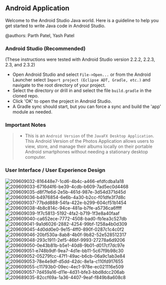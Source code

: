 ## Android Application

Welcome to the Android Studio Java world. Here is a guideline to help you get started to write Java code in Android Studio.

@authors: Parth Patel, Yash Patel

### Android Studio (Recommended)

(These instructions were tested with Android Studio version 2.2.2, 2.2.3, 2.3, and 2.3.2)

* Open Android Studio and select `File->Open...` or from the Android Launcher select `Import project (Eclipse ADT, Gradle, etc.)` and navigate to the root directory of your project.
* Select the directory or drill in and select the file `build.gradle` in the cloned repo.
* Click 'OK' to open the project in Android Studio.
* A Gradle sync should start, but you can force a sync and build the 'app' module as needed.

### Important Notes
> - This is an `Android Version` of the `JavaFX Desktop Application`. This Android Version of the Photos Application allows users to view, store, and manage their albums locally on their portable Android smartphones without needing a stationary desktop computer.

### User Interface / User Experience Design
![209609032-816448e7-1cd6-4b4c-a466-efdfcdba1a18](https://user-images.githubusercontent.com/125687192/225030080-1e0d47e0-20b1-4a27-8413-5684c8a8657b.png)
![209609033-6716d4f6-be39-4cdb-b609-7ad5ec0d4468](https://user-images.githubusercontent.com/125687192/225030098-9864ad76-20bb-4b7b-bf96-963a42c3004c.png)
![209609035-d8f7fe6d-2e5b-461d-987e-3d54d371d45d](https://user-images.githubusercontent.com/125687192/225030116-ebbaa0b5-f403-4a41-9f60-858daa6ca0fd.png)
![209609036-b4976854-6e6b-4a30-b2cc-f01dfe3f7d8c](https://user-images.githubusercontent.com/125687192/225030136-8bdd70a3-2dd7-423d-9ea9-b8264a636502.png)
![209609037-77bdd888-54fa-422e-b299-604cf51b1454](https://user-images.githubusercontent.com/125687192/225030151-4f9257fb-89a0-492e-bbd9-d16ad43b8d4a.png)
![209609038-4b8c814c-94ce-481a-b7fe-a5736ca6ffff](https://user-images.githubusercontent.com/125687192/225030230-104145f1-4e0a-481a-84b0-b17a5532342a.png)
![209609039-1f7c5813-5192-4fa2-b719-1f3e8a40faaf](https://user-images.githubusercontent.com/125687192/225030261-f814dfc8-9c1a-45e3-886f-58ad3a6809a2.png)
![209609040-ca652ece-7772-4508-bad0-fb1ea3c527db](https://user-images.githubusercontent.com/125687192/225030276-e357ff1f-4691-42dc-a595-3b75227df220.png)
![209609041-9a1d6026-2882-4254-99bf-1258a4b0d309](https://user-images.githubusercontent.com/125687192/225030350-53e75538-d25b-46d8-9b41-7931892c558e.png)
![209609045-4d0dd0e0-9e15-4ff0-890f-0287c1c4c0f2](https://user-images.githubusercontent.com/125687192/225030445-7cb24937-aeb5-490d-9b62-886a0fd4684d.png)
![209609046-20bf530a-8ab8-4b0f-9b82-52e528512317](https://user-images.githubusercontent.com/125687192/225030471-7764ad82-43a9-4ea3-9b57-32db1655e991.png)
![209609048-293c1911-2ef5-46bf-9993-27278a6d9206](https://user-images.githubusercontent.com/125687192/225030493-56a910b3-4eba-4dfd-ae6f-991bbf1dc6d3.png)
![209609050-0e43b81b-b5e1-40d8-9b01-d017cf7dc97e](https://user-images.githubusercontent.com/125687192/225030509-0e2c0193-ccc0-4bd6-96be-d629f98f07c8.png)
![209609051-e748b9df-9ea7-4d1e-bb11-5c67f9b98c30](https://user-images.githubusercontent.com/125687192/225030524-08c07751-d7bb-4607-938d-cb2b6aac0937.png)
![209609052-05279fcc-47f1-49ac-b6cb-06a9c1ab3e84](https://user-images.githubusercontent.com/125687192/225030564-29f95215-eebd-487a-80d7-1c24cf779c73.png)
![209609053-78e4e9df-d5dd-42dc-8e1a-c110fd917655](https://user-images.githubusercontent.com/125687192/225030591-8cfd254c-4332-47b3-bc02-eb91cab64ec7.png)
![209609055-c11793b0-09ec-4ec1-978e-ec021116e509](https://user-images.githubusercontent.com/125687192/225030643-65663eeb-b75c-4bdc-91ee-a266316f2675.png)
![209609057-7d459a16-d11e-4d31-bfe3-bbd8dcc206ab](https://user-images.githubusercontent.com/125687192/225030656-94890440-0693-4d6f-a287-5356a27a46b2.png)
![209689035-82ccf69a-1a36-4407-9eaf-f849b8a608c8](https://user-images.githubusercontent.com/125687192/225030709-869a9762-e3df-4029-953b-adc7d4313857.png)
